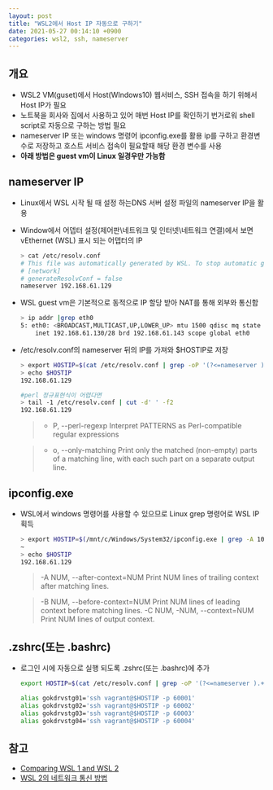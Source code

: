 ```yaml
---
layout: post
title: "WSL2에서 Host IP 자동으로 구하기"
date: 2021-05-27 00:14:10 +0900
categories: wsl2, ssh, nameserver
---
```

## 개요
- WSL2 VM(guset)에서 Host(WIndows10) 웹서비스, SSH 접속을 하기 위해서 Host IP가 필요
- 노트북을 회사와 집에서 사용하고 있어 매번 Host IP를 확인하기 번거로워 shell script로 자동으로 구하는 방법 필요
- nameserver IP 또는 windows 명령어 ipconfig.exe를 활용 ip를 구하고 환경변수로 저장하고 호스트 서비스 접속이 필요할때 해당 환경 변수를 사용
- **아래 방법은 guest vm이 Linux 일경우만 가능함**

## nameserver IP

- Linux에서  WSL 시작 될 때 설정 하는DNS 서버 설정 파일의 nameserver IP을 활용
- Window에서 어뎁터 설정(제어판\네트워크 및 인터넷\네트워크 연결)에서 보면 vEthernet (WSL) 표시 되는 어뎁터의 IP

    ```bash
    > cat /etc/resolv.conf
    # This file was automatically generated by WSL. To stop automatic generation of this file, add the following entry to /etc/wsl.conf:
    # [network]
    # generateResolvConf = false
    nameserver 192.168.61.129
    ```

- WSL guest vm은 기본적으로 동적으로 IP 할당 받아 NAT를 통해 외부와 통신함

    ```bash
    > ip addr |grep eth0
    5: eth0: <BROADCAST,MULTICAST,UP,LOWER_UP> mtu 1500 qdisc mq state UP group default qlen 1000
        inet 192.168.61.130/28 brd 192.168.61.143 scope global eth0
    ```

- /etc/resolv.conf의 nameserver 뒤의 IP를 가져와 $HOSTIP로 저장

    ```bash
    > export HOSTIP=$(cat /etc/resolv.conf | grep -oP '(?<=nameserver ).+')
    > echo $HOSTIP
    192.168.61.129

    #perl 정규표현식이 어렵다면
    > tail -1 /etc/resolv.conf | cut -d' ' -f2
    192.168.61.129
    ```

    > - P, --perl-regexp
    Interpret PATTERNS as Perl-compatible regular expressions

    > - o, --only-matching
    Print only the matched (non-empty) parts of a matching line, with each such part on a separate output line.

## ipconfig.exe

- WSL에서 windows 명령어를 사용할 수 있으므로 Linux grep 명령어로 WSL IP 획득

    ```bash
    > export HOSTIP=$(/mnt/c/Windows/System32/ipconfig.exe | grep -A 10 WSL | grep IPv4 | awk '{print $14; exit;}')
    ~
    > echo $HOSTIP
    192.168.61.129
    ```

    > -A NUM, --after-context=NUM
    Print NUM lines of trailing context after matching lines.

    > -B NUM, --before-context=NUM
              Print NUM lines of leading context before matching lines. 
    -C NUM, -NUM, --context=NUM
              Print  NUM  lines of output context.

## .zshrc(또는 .bashrc)

- 로그인 시에 자동으로 실행 되도록 .zshrc(또는 .bashrc)에 추가

    ```bash
    export HOSTIP=$(cat /etc/resolv.conf | grep -oP '(?<=nameserver ).+')

    alias gokdrvstg01='ssh vagrant@$HOSTIP -p 60001'
    alias gokdrvstg02='ssh vagrant@$HOSTIP -p 60002'
    alias gokdrvstg03='ssh vagrant@$HOSTIP -p 60003'
    alias gokdrvstg04='ssh vagrant@$HOSTIP -p 60004'
    ```

## 참고

- [Comparing WSL 1 and WSL 2](https://docs.microsoft.com/en-us/windows/wsl/compare-versions#accessing-windows-networking-apps-from-linux-host-ip)
- [WSL 2의 네트워크 통신 방법](https://www.sysnet.pe.kr/2/0/12347)